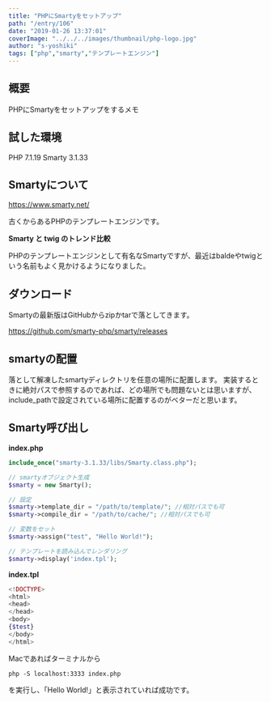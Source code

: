 ```yaml
---
title: "PHPにSmartyをセットアップ"
path: "/entry/106"
date: "2019-01-26 13:37:01"
coverImage: "../../../images/thumbnail/php-logo.jpg"
author: "s-yoshiki"
tags: ["php","smarty","テンプレートエンジン"]
---
```


## 概要

PHPにSmartyをセットアップをするメモ

## 試した環境

PHP 7.1.19
Smarty 3.1.33

## Smartyについて

<a href="https://www.smarty.net/">https://www.smarty.net/</a>

古くからあるPHPのテンプレートエンジンです。

<script type="text/javascript" src="https://ssl.gstatic.com/trends_nrtr/1709_RC01/embed_loader.js"></script> <script type="text/javascript"> trends.embed.renderExploreWidget("TIMESERIES", {"comparisonItem":[{"keyword":"smarty","geo":"JP","time":"today 5-y"},{"keyword":"twig","geo":"JP","time":"today 5-y"}],"category":0,"property":""}, {"exploreQuery":"date=today%205-y&geo=JP&q=smarty,twig","guestPath":"https://trends.google.co.jp:443/trends/embed/"}); </script>

**Smarty と twig のトレンド比較**

PHPのテンプレートエンジンとして有名なSmartyですが、最近はbaldeやtwigという名前もよく見かけるようになりました。

## ダウンロード

Smartyの最新版はGitHubからzipかtarで落としてきます。

<a href="https://github.com/smarty-php/smarty/releases">https://github.com/smarty-php/smarty/releases</a>

## smartyの配置

落として解凍したsmartyディレクトリを任意の場所に配置します。
実装するときに絶対パスで参照するのであれば、どの場所でも問題ないとは思いますが、
include_pathで設定されている場所に配置するのがベターだと思います。

## Smarty呼び出し

**index.php**

```php
include_once("smarty-3.1.33/libs/Smarty.class.php");

// smartyオブジェクト生成
$smarty = new Smarty();

// 設定
$smarty->template_dir = "/path/to/template/"; //相対パスでも可
$smarty->compile_dir = "/path/to/cache/"; //相対パスでも可

// 変数をセット
$smarty->assign("test", "Hello World!");

// テンプレートを読み込んでレンダリング
$smarty->display('index.tpl');

```

**index.tpl**

```php
<!DOCTYPE>
<html>
<head>
</head>
<body>
{$test}
</body>
</html>
```

Macであればターミナルから

```
php -S localhost:3333 index.php
```

を実行し、「Hello World!」と表示されていれば成功です。